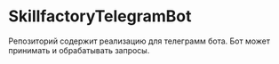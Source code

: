 # SkillfactoryTelegramBot
Репозиторий содержит реализацию для телеграмм бота. Бот может принимать и обрабатывать запросы.
